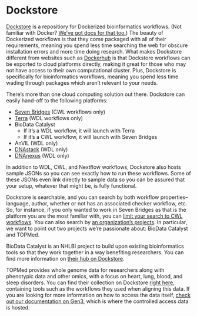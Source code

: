 # Dockstore

[Dockstore](https://dockstore.org/) is a repositiory for Dockerized bioinformatics workflows. \(Not familiar with Docker? [We’ve got docs for that too.](https://docs.dockstore.org/en/develop/getting-started/getting-started-with-docker.html)\) The beauty of Dockerized workflows is that they come packaged with all of their requirements, meaning you spend less time searching the web for obscure installation errors and more time doing research. What makes Dockstore different from websites such as [Dockerhub](https://hub.docker.com/) is that Dockstore workflows can be exported to cloud platforms directly, making it great for those who may not have access to their own computational cluster. Plus, Dockstore is specifically for bioinformatics workflows, meaning you spend less time wading through packages which aren’t relevant to your needs.

There’s more than one cloud computing solution out there. Dockstore can easily hand-off to the following platforms:

* [Seven Bridges](https://docs.cancergenomicscloud.org/docs/run-dockstore-apps-on-the-cgc) \(CWL workflows only\)
* [Terra](https://bdcatalyst.gitbook.io/biodata-catalyst-documentation/community_tools/dockstore-example) \(WDL workflows only\)
* BioData Catalyst
  * If it’s a WDL workflow, it will launch with Terra
  * If it’s a CWL workflow, it will launch with Seven Bridges
* AnVIL \(WDL only\)
* [DNAstack](https://docs.dockstore.org/en/develop/launch-with/dnastack-launch-with.html) \(WDL only\)
* [DNAnexus](https://docs.dockstore.org/en/develop/launch-with/dnanexus-launch-with.html) \(WDL only\)

In addition to WDL, CWL, and Nextflow workflows, Dockstore also hosts sample JSONs so you can see exactly how to run these workflows. Some of these JSONs even link directly to sample data so you can be assured that your setup, whatever that might be, is fully functional.

Dockstore is searchable, and you can search by both workflow properties–language, author, whether or not has an associated checker workflow, etc. So, for instance, if you only wanted to work in Seven Bridges as that is the platform you are the most familiar with, you can [limit your search to CWL workflows](https://dockstore.org/search?descriptorType=CWL&searchMode=files). You can also search by [an organization’s projects](https://dockstore.org/organizations). In particular, we want to point out two projects we’re passionate about: BioData Catalyst and TOPMed.

BioData Catalyst is an NHLBI project to build upon existing bioinformatics tools so that they work together in a way benefiting researchers. You can find more information on [their hub on Dockstore](https://dockstore.org/organizations/bdcatalyst).

TOPMed provides whole genome data for researchers along with phenotypic data and other omics, with a focus on heart, lung, blood, and sleep disorders. You can find their collection on Dockstore [right here](https://dockstore.org/organizations/topmed), containing tools such as the workflows they used when aligning this data. If you are looking for more information on how to access the data itself, [check out our documentation on Gen3](https://bdcatalyst.gitbook.io/biodata-catalyst-documentation/explore_data/gen3-discovering-data), which is where the controlled access data is hosted.

